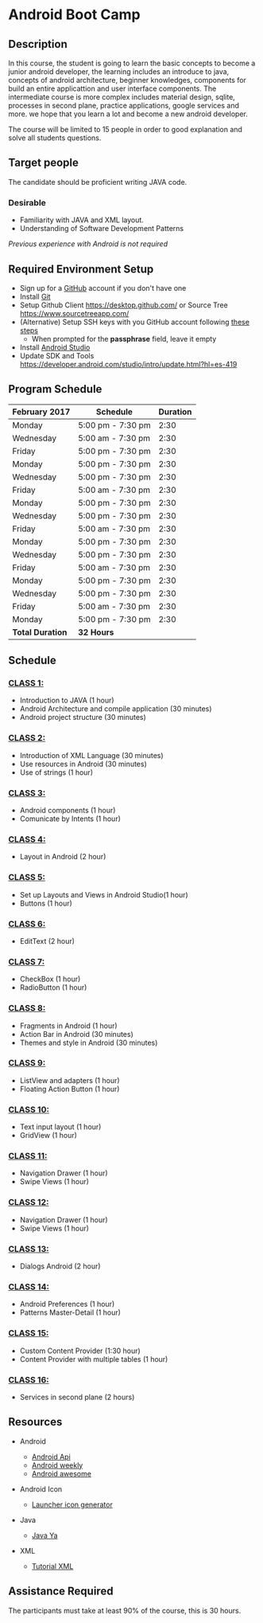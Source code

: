 # Android Boot Camp

## Description

In this course, the student is going to learn the basic concepts to become a junior android developer, the learning includes an introduce to java, concepts of android architecture, beginner knowledges, components for build an entire applicattion and user interface components.  The intermediate course is more complex includes material design, sqlite, processes in second plane, practice applications, google services and more. we hope that you learn a lot and become a new android developer.

The course will be limited to 15 people in order to good explanation and solve all students questions.

## Target people

The candidate should be proficient writing JAVA code.

### Desirable
- Familiarity with JAVA and XML layout.
- Understanding of Software Development Patterns

*Previous experience with Android is not required*

## Required Environment Setup

- Sign up for a [GitHub](http://github.com/) account if you don't have one
- Install [Git](https://git-scm.com/)
- Setup Github Client https://desktop.github.com/  or Source Tree https://www.sourcetreeapp.com/
- (Alternative) Setup SSH keys with you GitHub account following [these steps](https://help.github.com/articles/generating-an-ssh-key/)
  - When prompted for the **passphrase** field, leave it empty
- Install [Android Studio](https://developer.android.com/studio/index.html?hl=es-419)
- Update SDK and Tools https://developer.android.com/studio/intro/update.html?hl=es-419

## Program Schedule

February 2017 | Schedule | Duration
---------|----------|---------
Monday  | 5:00 pm - 7:30 pm | 2:30
Wednesday  | 5:00 am - 7:30 pm | 2:30
Friday  |  5:00 pm - 7:30 pm | 2:30
Monday  | 5:00 pm - 7:30 pm | 2:30
Wednesday  | 5:00 pm - 7:30 pm | 2:30
Friday  | 5:00 am - 7:30 pm | 2:30
Monday  | 5:00 pm - 7:30 pm | 2:30
Wednesday  | 5:00 pm - 7:30 pm | 2:30
Friday  | 5:00 am - 7:30 pm | 2:30
Monday  | 5:00 pm - 7:30 pm | 2:30
Wednesday  | 5:00 pm - 7:30 pm | 2:30
Friday  | 5:00 am - 7:30 pm | 2:30
Monday  | 5:00 pm - 7:30 pm | 2:30
Wednesday  | 5:00 pm - 7:30 pm | 2:30
Friday  | 5:00 am - 7:30 pm | 2:30
Monday  | 5:00 pm - 7:30 pm | 2:30
 | **Total Duration** | **32 Hours**

## Schedule

### [CLASS 1:](https://github.com/alejouribesanchez/android_course/tree/master/class_1) 
- Introduction to JAVA (1 hour)
- Android Architecture and compile application (30 minutes)
- Android project structure (30 minutes)

### [CLASS 2:](https://github.com/alejouribesanchez/android_course/tree/master/class_2)

- Introduction of XML Language (30 minutes)
- Use resources in Android (30 minutes)
- Use of strings (1 hour)

### [CLASS 3:](https://github.com/alejouribesanchez/android_course/tree/master/class_3) 

- Android components  (1 hour)
- Comunicate by Intents  (1 hour)

### [CLASS 4:](https://github.com/alejouribesanchez/android_course/tree/master/class_4) 

- Layout in Android (2 hour)

### [CLASS 5:](https://github.com/alejouribesanchez/android_course/tree/master/class_5) 

- Set up Layouts and Views in Android Studio(1 hour)
- Buttons (1 hour)

### [CLASS 6:](https://github.com/alejouribesanchez/android_course/tree/master/class_6) 

- EditText (2 hour)

### [CLASS 7:](https://github.com/alejouribesanchez/android_course/tree/master/class_7) 

- CheckBox (1 hour)
- RadioButton (1 hour)

### [CLASS 8:](https://github.com/alejouribesanchez/android_course/tree/master/class_8) 

- Fragments in Android (1 hour)
- Action Bar in Android (30 minutes)
- Themes and style in Android (30 minutes)

### [CLASS 9:](https://github.com/alejouribesanchez/android_course/tree/master/class_9) 

- ListView and adapters (1 hour)
- Floating Action Button (1 hour)

### [CLASS 10:](https://github.com/alejouribesanchez/android_course/tree/master/class_10) 

- Text input layout (1 hour)
- GridView (1 hour)

### [CLASS 11:](https://github.com/alejouribesanchez/android_course/tree/master/class_11) 

- Navigation Drawer (1 hour)
- Swipe Views (1 hour)

### [CLASS 12:](https://github.com/alejouribesanchez/android_course/tree/master/class_12) 

- Navigation Drawer (1 hour)
- Swipe Views (1 hour)

### [CLASS 13:](https://github.com/alejouribesanchez/android_course/tree/master/class_13) 

- Dialogs Android (2 hour)

### [CLASS 14:](https://github.com/alejouribesanchez/android_course/tree/master/class_14) 

- Android Preferences (1 hour)
- Patterns Master-Detail (1 hour)

### [CLASS 15:](https://github.com/alejouribesanchez/android_course/tree/master/class_15) 

- Custom Content Provider (1:30 hour)
- Content Provider with multiple tables (1 hour)

### [CLASS 16:](https://github.com/alejouribesanchez/android_course/tree/master/class_16) 

- Services in second plane (2 hours)



## Resources

- Android
  - [Android Api](https://developer.android.com/reference/packages.html)
  - [Android weekly](http://androidweekly.net/)
  - [Android awesome](https://github.com/wasabeef/awesome-android-ui)

- Android Icon
  - [Launcher icon generator](https://romannurik.github.io/AndroidAssetStudio/icons-launcher.html#foreground.type=clipart&foreground.clipart=android&foreground.space.trim=1&foreground.space.pad=0.25&foreColor=rgba(96%2C%20125%2C%20139%2C%200)&backColor=rgb(68%2C%20138%2C%20255)&crop=0&backgroundShape=square&effects=none)

- Java
  - [Java Ya](https://www.tutorialesprogramacionya.com/javaya/)

- XML
  - [Tutorial XML](http://www.desarrolloweb.com/manuales/manual-introduccion-xml.html)

## Assistance Required

The participants must take at least 90% of the course, this is 30 hours.
